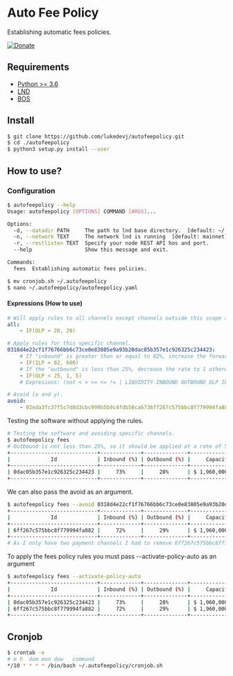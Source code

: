 # Auto Fee Policy 

Establishing automatic fees policies.

[![Donate](https://img.shields.io/badge/Donate-Bitcoin-green.svg)](https://coinos.io/lukedevj)

## Requirements

- [Python >= 3.6](https://www.python.org/)
- [LND](https://github.com/LightningNetwork/lnd)
- [BOS](https://github.com/alexbosworth/balanceofsatoshis)

## Install
```bash
$ git clone https://github.com/lukedevj/autofeepolicy.git
$ cd ./autofeepolicy
$ python3 setup.py install --user
```

## How to use?

### Configuration

```bash
$ autofeepolicy --help
Usage: autofeepolicy [OPTIONS] COMMAND [ARGS]...

Options:
  -d, --datadir PATH     The path to lnd base directory.  [default: ~/.lnd]
  -n, --network TEXT     The network lnd is running  [default: mainnet]
  -r, --restlisten TEXT  Specify your node REST API hos and port.
  --help                 Show this message and exit.

Commands:
  fees  Establishing automatic fees policies.

$ mv cronjob.sh ~/.autofeepolicy
$ nano ~/.autofeepolicy/autofeepolicy.yaml
```

#### Expressions (How to use)

```yaml
# Will apply rules to all channels except channels outside this scope and channels that are in void.
all:
    - IF(OLP > 20, 20)

# Apply rules for this specific channel.
0318d4e22cf1f76766bb6c73ce0e83805e9a93b20dac05b357e1c926325c234423:
    # If "inbound" is greater than or equal to 82%, increase the forward rate to 600.
    - IF(ILP > 82, 600)
    # If the "outbound" is less than 25%, decrease the rate to 1 otherwise increase to 5.
    - IF(OLP < 25, 1, 5)
    # Expresions: (not < > >= <= != | LIQUIDITY INBOUND OUTBOUND OLP ILP)

# Avoid (x and y).
avoid:
    - 02eda3fc37f5c7d8d3cbc999b5b9c4fdb58ca6736ff267c575bbc8f779994fa882
```

Testing the software without applying the rules.

```bash
# Testing the software and avoiding specific channels.
$ autofeepolicy fees
# Outbound is not less than 25%, so it should be applied at a rate of 5.
+----------------------------+-------------+--------------+-----------------+------------+
|             Id             | Inbound (%) | Outbound (%) |     Capacity    | Fee Policy |
+----------------------------+-------------+--------------+-----------------+------------+
| 0dac05b357e1c926325c234423 |     73%     |     28%      | $ 1,960,000 sat |     5      |
+----------------------------+-------------+--------------+-----------------+------------+
```

We can also pass the avoid as an argument.
```bash
$ autofeepolicy fees --avoid 0318d4e22cf1f76766bb6c73ce0e83805e9a93b20dac05b357e1c926325c234423
+----------------------------+-------------+--------------+-----------------+------------+
|             Id             | Inbound (%) | Outbound (%) |     Capacity    | Fee Policy |
+----------------------------+-------------+--------------+-----------------+------------+
| 6ff267c575bbc8f779994fa882 |     72%     |     29%      | $ 1,960,000 sat |     20     |
+----------------------------+-------------+--------------+-----------------+------------+
# As I only have two payment channels I had to remove 6ff267c575bbc8f779994fa882 from the configuration for it to work.
```
To apply the fees policy rules you must pass --activate-policy-auto as an argument
```bash
$ autofeepolicy fees --activate-policy-auto
+----------------------------+-------------+--------------+-----------------+------------+
|             Id             | Inbound (%) | Outbound (%) |     Capacity    | Fee Policy |
+----------------------------+-------------+--------------+-----------------+------------+
| 0dac05b357e1c926325c234423 |     73%     |     28%      | $ 1,960,000 sat |     5      |
| 6ff267c575bbc8f779994fa882 |     72%     |     29%      | $ 1,960,000 sat |     20     |
+----------------------------+-------------+--------------+-----------------+------------+
```

## Cronjob
```bash
$ crontab -e
# m h  dom mon dow   command
*/10 * * * * /bin/bash ~/.autofeepolicy/cronjob.sh
```

